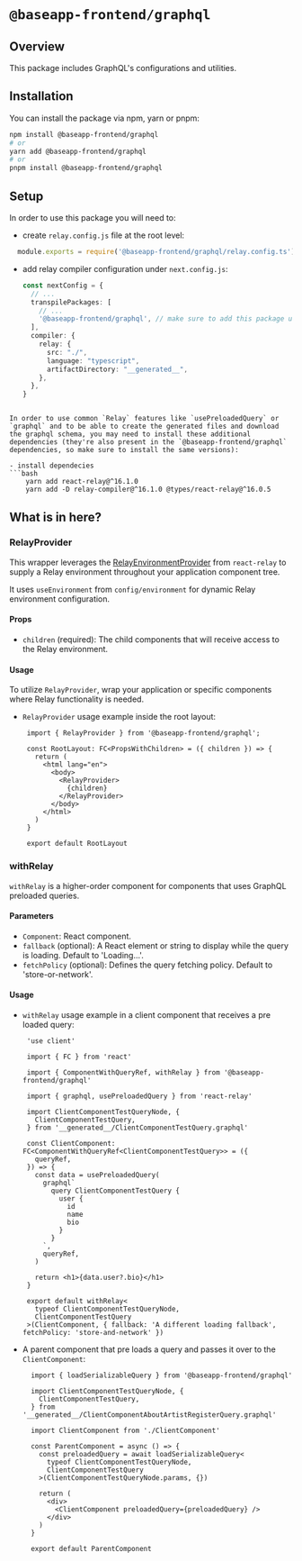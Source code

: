 # **`@baseapp-frontend/graphql`**

## **Overview**

This package includes GraphQL's configurations and utilities.

## **Installation**
You can install the package via npm, yarn or pnpm:

```bash
npm install @baseapp-frontend/graphql
# or
yarn add @baseapp-frontend/graphql
# or
pnpm install @baseapp-frontend/graphql
```

## **Setup**
In order to use this package you will need to:
- create `relay.config.js` file at the root level:
```ts
  module.exports = require('@baseapp-frontend/graphql/relay.config.ts')
```

- add relay compiler configuration under `next.config.js`:
  ```ts
  const nextConfig = {
    // ...
    transpilePackages: [
      // ...
      '@baseapp-frontend/graphql', // make sure to add this package under `transpilePackages` as well
    ],
    compiler: {
      relay: {
        src: "./",
        language: "typescript",
        artifactDirectory: "__generated__",
      },
    },
  }
```

In order to use common `Relay` features like `usePreloadedQuery` or `graphql` and to be able to create the generated files and download the graphql schema, you may need to install these additional dependencies (they're also present in the `@baseapp-frontend/graphql` dependencies, so make sure to install the same versions):

- install dependecies
```bash
    yarn add react-relay@^16.1.0
    yarn add -D relay-compiler@^16.1.0 @types/react-relay@^16.0.5
```

## **What is in here?**

### **RelayProvider**

This wrapper leverages the [RelayEnvironmentProvider](https://relay.dev/docs/api-reference/relay-environment-provider/#relayenvironmentprovider) from `react-relay` to supply a Relay environment throughout your application component tree.

It uses `useEnvironment` from `config/environment` for dynamic Relay environment configuration.

#### **Props**

- `children` (required): The child components that will receive access to the Relay environment.

#### **Usage**

To utilize `RelayProvider`, wrap your application or specific components where Relay functionality is needed.

- `RelayProvider` usage example inside the root layout:
   ```tsx
    import { RelayProvider } from '@baseapp-frontend/graphql';

    const RootLayout: FC<PropsWithChildren> = ({ children }) => {
      return (
        <html lang="en">
          <body>
            <RelayProvider>
              {children}
            </RelayProvider>
          </body>
        </html>
      )
    }

    export default RootLayout
    ```

### **withRelay**
`withRelay` is a higher-order component for components that uses GraphQL preloaded queries.

#### **Parameters**

- `Component`: React component.
- `fallback` (optional): A React element or string to display while the query is loading. Default to 'Loading...'.
- `fetchPolicy` (optional): Defines the query fetching policy. Default to 'store-or-network'.

#### **Usage**
- `withRelay` usage example in a client component that receives a pre loaded query:
   ```tsx
    'use client'

    import { FC } from 'react'

    import { ComponentWithQueryRef, withRelay } from '@baseapp-frontend/graphql'

    import { graphql, usePreloadedQuery } from 'react-relay'

    import ClientComponentTestQueryNode, {
      ClientComponentTestQuery,
    } from '__generated__/ClientComponentTestQuery.graphql'

    const ClientComponent: FC<ComponentWithQueryRef<ClientComponentTestQuery>> = ({
      queryRef,
    }) => {
      const data = usePreloadedQuery(
        graphql`
          query ClientComponentTestQuery {
            user {
              id
              name
              bio
            }
          }
        `,
        queryRef,
      )

      return <h1>{data.user?.bio}</h1>
    }

    export default withRelay<
      typeof ClientComponentTestQueryNode,
      ClientComponentTestQuery
    >(ClientComponent, { fallback: 'A different loading fallback', fetchPolicy: 'store-and-network' })
  ```

- A parent component that pre loads a query and passes it over to the `ClientComponent`:
  ```tsx
    import { loadSerializableQuery } from '@baseapp-frontend/graphql'

    import ClientComponentTestQueryNode, {
      ClientComponentTestQuery,
    } from '__generated__/ClientComponentAboutArtistRegisterQuery.graphql'

    import ClientComponent from './ClientComponent'

    const ParentComponent = async () => {
      const preloadedQuery = await loadSerializableQuery<
        typeof ClientComponentTestQueryNode,
        ClientComponentTestQuery
      >(ClientComponentTestQueryNode.params, {})

      return (
        <div>
          <ClientComponent preloadedQuery={preloadedQuery} />
        </div>
      )
    }

    export default ParentComponent
  ```
